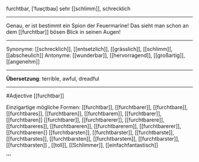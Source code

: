 furchtbar, [ˈfʊʁçtbaʁ]
sehr [[schlimm]], schrecklich

---
Genau, er ist bestimmt ein Spion der Feuermarine! Das sieht man schon an dem [[furchtbar]] bösen Blick in seinen Augen!

---
Synonyme: [[schrecklich]], [[entsetzlich]], [[grässlich]], [[schlimm]], [[abscheulich]]
Antonyme: [[wunderbar]], [[hervorragend]], [[großartig]], [[angenehm]]

---
**Übersetzung**:
terrible, awful, dreadful

---
#Adjective [[furchtbar]]


Einzigartige mögliche Formen: 
[[furchtbar]], [[furchtbarer]], [[furchtbare]], [[furchtbares]], [[furchtbaren]], [[furchtbarem]], [[furchtbarer]], [[furchtbaren]]
[[furchtbarer]], [[furchtbarerer]], [[furchtbarere]], [[furchtbareres]], [[furchtbareren]], [[furchtbarerem]], [[furchtbarerer]], [[furchtbareren]]
[[furchtbarsten]], [[furchtbarster]], [[furchtbarste]], [[furchtbarstes]], [[furchtbarsten]], [[furchtbarstem]], [[furchtbarster]], [[furchtbarsten]]
, [[toll]], [[Schlimmer]], [[einfachfantastisch]]


'''